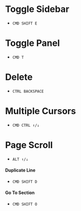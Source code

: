 # Toggle Sidebar

- `CMD SHIFT E`

# Toggle Panel

- `CMD T`

# Delete

- `CTRL BACKSPACE`

# Multiple Cursors

- `CMD CTRL ↑/↓`

# Page Scroll

- `ALT ↑/↓`

#### Duplicate Line

- `CMD SHIFT D`

#### Go To Section

- `CMD SHIFT O`
